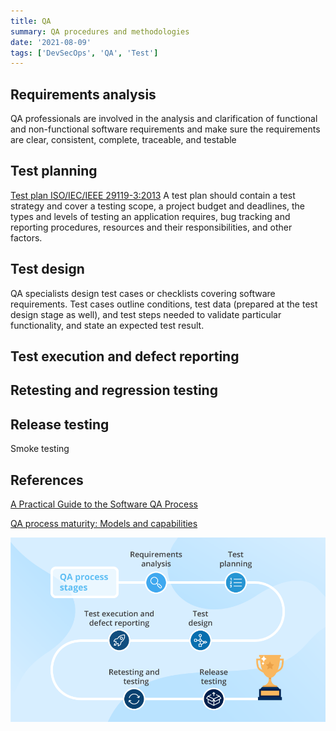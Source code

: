 ```yaml
---
title: QA
summary: QA procedures and methodologies
date: '2021-08-09'
tags: ['DevSecOps', 'QA', 'Test']
---
```


## Requirements analysis

QA professionals are involved in the analysis and clarification of functional
and non-functional software requirements and make sure the requirements are
clear, consistent, complete, traceable, and testable

## Test planning

[Test plan ISO/IEC/IEEE 29119-3:2013](https://www.iso.org/standard/56737.html)
A test plan should contain a test strategy and cover a testing scope, a project
budget and deadlines, the types and levels of testing an application requires,
bug tracking and reporting procedures, resources and their responsibilities,
and other factors.

## Test design

QA specialists design test cases or checklists covering software requirements.
Test cases outline conditions, test data (prepared at the test design stage as
well), and test steps needed to validate particular functionality, and
state an expected test result.

## Test execution and defect reporting

## Retesting and regression testing

## Release testing

Smoke testing

## References

[A Practical Guide to the Software QA Process](https://www.scnsoft.com/blog/qa-process)

[QA process maturity: Models and capabilities](https://www.scnsoft.com/blog/qa-process-maturity-models-and-capabilities)

![QA process](./guide-to-the-sw-qa-process-steps.png)

